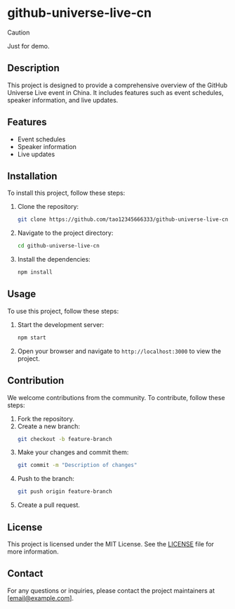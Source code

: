 # github-universe-live-cn

> [!CAUTION]
> Just for demo.

## Description

This project is designed to provide a comprehensive overview of the GitHub Universe Live event in China. It includes features such as event schedules, speaker information, and live updates.

## Features

- Event schedules
- Speaker information
- Live updates

## Installation

To install this project, follow these steps:

1. Clone the repository:
   ```bash
   git clone https://github.com/tao12345666333/github-universe-live-cn.git
   ```
2. Navigate to the project directory:
   ```bash
   cd github-universe-live-cn
   ```
3. Install the dependencies:
   ```bash
   npm install
   ```

## Usage

To use this project, follow these steps:

1. Start the development server:
   ```bash
   npm start
   ```
2. Open your browser and navigate to `http://localhost:3000` to view the project.

## Contribution

We welcome contributions from the community. To contribute, follow these steps:

1. Fork the repository.
2. Create a new branch:
   ```bash
   git checkout -b feature-branch
   ```
3. Make your changes and commit them:
   ```bash
   git commit -m "Description of changes"
   ```
4. Push to the branch:
   ```bash
   git push origin feature-branch
   ```
5. Create a pull request.

## License

This project is licensed under the MIT License. See the [LICENSE](LICENSE) file for more information.

## Contact

For any questions or inquiries, please contact the project maintainers at [email@example.com].
